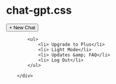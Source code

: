 # chat-gpt.css
<html>

<head>
    <title>Chat GPT</title>
    <link rel="stylesheet" href="chat-gpt.css">
</head>

<body>
    <div class="side-menu"><button class="side-menu-btn">+ New Chat</button>
        <div class="side-menu-bottom">


            <ul>
                <li> Upgrade to Plus</li>
                <li> Light Mode</li>
                <li> Updates &amp; FAQ</li>
                <li> Log Out</li>
            </ul>

        </div>


</body>

</html>
